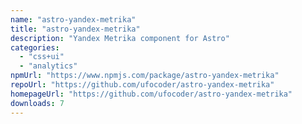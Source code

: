 ```yaml
---
name: "astro-yandex-metrika"
title: "astro-yandex-metrika"
description: "Yandex Metrika component for Astro"
categories:
  - "css+ui"
  - "analytics"
npmUrl: "https://www.npmjs.com/package/astro-yandex-metrika"
repoUrl: "https://github.com/ufocoder/astro-yandex-metrika"
homepageUrl: "https://github.com/ufocoder/astro-yandex-metrika"
downloads: 7
---
```

